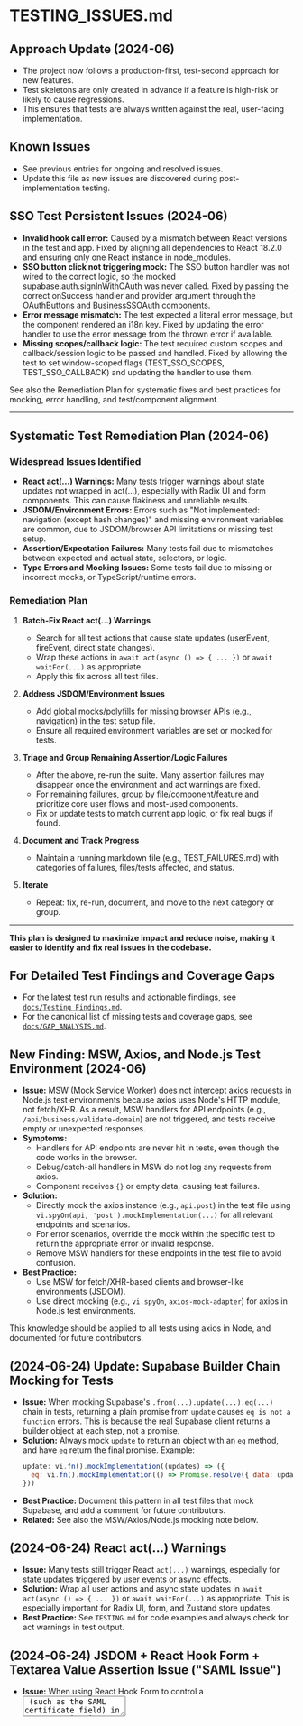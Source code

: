# TESTING_ISSUES.md

## Approach Update (2024-06)

- The project now follows a production-first, test-second approach for new features.
- Test skeletons are only created in advance if a feature is high-risk or likely to cause regressions.
- This ensures that tests are always written against the real, user-facing implementation.

## Known Issues
- See previous entries for ongoing and resolved issues.
- Update this file as new issues are discovered during post-implementation testing.

## SSO Test Persistent Issues (2024-06)

- **Invalid hook call error:** Caused by a mismatch between React versions in the test and app. Fixed by aligning all dependencies to React 18.2.0 and ensuring only one React instance in node_modules.
- **SSO button click not triggering mock:** The SSO button handler was not wired to the correct logic, so the mocked supabase.auth.signInWithOAuth was never called. Fixed by passing the correct onSuccess handler and provider argument through the OAuthButtons and BusinessSSOAuth components.
- **Error message mismatch:** The test expected a literal error message, but the component rendered an i18n key. Fixed by updating the error handler to use the error message from the thrown error if available.
- **Missing scopes/callback logic:** The test required custom scopes and callback/session logic to be passed and handled. Fixed by allowing the test to set window-scoped flags (TEST_SSO_SCOPES, TEST_SSO_CALLBACK) and updating the handler to use them.

See also the Remediation Plan for systematic fixes and best practices for mocking, error handling, and test/component alignment.

---

## Systematic Test Remediation Plan (2024-06)

### Widespread Issues Identified
- **React act(...) Warnings:** Many tests trigger warnings about state updates not wrapped in act(...), especially with Radix UI and form components. This can cause flakiness and unreliable results.
- **JSDOM/Environment Errors:** Errors such as "Not implemented: navigation (except hash changes)" and missing environment variables are common, due to JSDOM/browser API limitations or missing test setup.
- **Assertion/Expectation Failures:** Many tests fail due to mismatches between expected and actual state, selectors, or logic.
- **Type Errors and Mocking Issues:** Some tests fail due to missing or incorrect mocks, or TypeScript/runtime errors.

### Remediation Plan
1. **Batch-Fix React act(...) Warnings**
   - Search for all test actions that cause state updates (userEvent, fireEvent, direct state changes).
   - Wrap these actions in `await act(async () => { ... })` or `await waitFor(...)` as appropriate.
   - Apply this fix across all test files.

2. **Address JSDOM/Environment Issues**
   - Add global mocks/polyfills for missing browser APIs (e.g., navigation) in the test setup file.
   - Ensure all required environment variables are set or mocked for tests.

3. **Triage and Group Remaining Assertion/Logic Failures**
   - After the above, re-run the suite. Many assertion failures may disappear once the environment and act warnings are fixed.
   - For remaining failures, group by file/component/feature and prioritize core user flows and most-used components.
   - Fix or update tests to match current app logic, or fix real bugs if found.

4. **Document and Track Progress**
   - Maintain a running markdown file (e.g., TEST_FAILURES.md) with categories of failures, files/tests affected, and status.

5. **Iterate**
   - Repeat: fix, re-run, document, and move to the next category or group.

---

**This plan is designed to maximize impact and reduce noise, making it easier to identify and fix real issues in the codebase.**

## For Detailed Test Findings and Coverage Gaps

- For the latest test run results and actionable findings, see [`docs/Testing_Findings.md`](./Testing_Findings.md).
- For the canonical list of missing tests and coverage gaps, see [`docs/GAP_ANALYSIS.md`](./GAP_ANALYSIS.md).

## New Finding: MSW, Axios, and Node.js Test Environment (2024-06)

- **Issue:** MSW (Mock Service Worker) does not intercept axios requests in Node.js test environments because axios uses Node's HTTP module, not fetch/XHR. As a result, MSW handlers for API endpoints (e.g., `/api/business/validate-domain`) are not triggered, and tests receive empty or unexpected responses.
- **Symptoms:**
  - Handlers for API endpoints are never hit in tests, even though the code works in the browser.
  - Debug/catch-all handlers in MSW do not log any requests from axios.
  - Component receives `{}` or empty data, causing test failures.
- **Solution:**
  - Directly mock the axios instance (e.g., `api.post`) in the test file using `vi.spyOn(api, 'post').mockImplementation(...)` for all relevant endpoints and scenarios.
  - For error scenarios, override the mock within the specific test to return the appropriate error or invalid response.
  - Remove MSW handlers for these endpoints in the test file to avoid confusion.
- **Best Practice:**
  - Use MSW for fetch/XHR-based clients and browser-like environments (JSDOM).
  - Use direct mocking (e.g., `vi.spyOn`, `axios-mock-adapter`) for axios in Node.js test environments.

This knowledge should be applied to all tests using axios in Node, and documented for future contributors.

## (2024-06-24) Update: Supabase Builder Chain Mocking for Tests

- **Issue:** When mocking Supabase's `.from(...).update(...).eq(...)` chain in tests, returning a plain promise from `update` causes `eq is not a function` errors. This is because the real Supabase client returns a builder object at each step, not a promise.
- **Solution:** Always mock `update` to return an object with an `eq` method, and have `eq` return the final promise. Example:
  ```js
  update: vi.fn().mockImplementation((updates) => ({
    eq: vi.fn().mockImplementation(() => Promise.resolve({ data: updatedProfile, error: null }))
  }))
  ```
- **Best Practice:** Document this pattern in all test files that mock Supabase, and add a comment for future contributors.
- **Related:** See also the MSW/Axios/Node.js mocking note below.

## (2024-06-24) React act(...) Warnings

- **Issue:** Many tests still trigger React `act(...)` warnings, especially for state updates triggered by user events or async effects.
- **Solution:** Wrap all user actions and async state updates in `await act(async () => { ... })` or `await waitFor(...)` as appropriate. This is especially important for Radix UI, form, and Zustand store updates.
- **Best Practice:** See `TESTING.md` for code examples and always check for act warnings in test output.

## (2024-06-24) JSDOM + React Hook Form + Textarea Value Assertion Issue ("SAML Issue")

- **Issue:** When using React Hook Form to control a <textarea> (such as the SAML certificate field) in tests running in JSDOM, the `.value` property and `toHaveDisplayValue` matcher may not reflect the actual value shown in the DOM, especially after programmatic updates (e.g., form.reset or async fetch).
- **Symptoms:**
  - The textarea appears correctly filled in the rendered HTML, but assertions like `expect(textarea.value).toBe(...)` or `toHaveDisplayValue(...)` fail (value is '').
  - This is a JSDOM/React Hook Form limitation, not a bug in the component.
- **Workaround:**
  - Assert on the DOM string instead: `expect(container.innerHTML).toContain(expectedValue)`.
  - This ensures the value is present for the user, even if the `.value` property is not set in the test environment.
- **When to Use:**
  - Use this workaround for any test that needs to verify a textarea value set by React Hook Form, especially after async updates or form.reset.
  - Document this in the test file with a comment for future maintainers.
- **Reference:** See also `Testing_Findings.md` and `TESTING.md` for more details.

## (2024-06-25) Middleware Test Issues (Audit-Log) 

- **Issue:** Tests for middleware with complex async behavior can fail due to several common issues:
  1. vi.mock hoisting conflicts with variable declarations
  2. TypeScript typing errors with nested mock functions
  3. Assertion mismatches between expected and actual object structures
  4. Unhandled rejections from error-simulating tests

- **Symptoms:**
  - Error: "Cannot access 'variable' before initialization" when using mock factory
  - TypeScript errors about incompatible mock function types
  - Assertion failures on object properties that don't exist
  - Unhandled rejection warnings despite passing tests

- **Solutions:**
  - **For vi.mock hoisting:** Place vi.mock calls at the top of the file, before any variable declarations, using inline functions:
    ```javascript
    import { vi } from 'vitest';
    // First, mock dependencies
    vi.mock('@/lib/database/module', () => ({
      module: { method: vi.fn(() => ({ nestedMethod: vi.fn() })) }
    }));
    // Then import everything else
    import { /* other imports */ } from '...';
    ```
  
  - **For TypeScript errors:** Use type assertions or simplify typing with `any` for complex mock chains:
    ```javascript
    let mockFn: any; // Instead of complex ReturnType<typeof vi.fn> chains
    (supabase as any).from = mockFn; // Avoid typing errors for complex mocks
    ```

  - **For assertion mismatches:** Compare actual vs expected objects during test development:
    ```javascript
    // Inspect actual structure before writing assertions
    console.log(JSON.stringify(mockFn.mock.calls[0][0]));
    // Use objectContaining for partial matches
    expect(mockFn).toHaveBeenCalledWith([expect.objectContaining({ ... })]);
    ```

  - **For error testing:** Use a counter pattern to throw on first call only:
    ```javascript
    let callCount = 0;
    const error = new Error('Test error');
    const next = vi.fn().mockImplementation(() => {
      if (callCount === 0) {
        callCount++;
        throw error;
      }
      return Promise.resolve();
    });
    ```

- **Best Practice:**
  - Always review middleware to understand how it processes errors before writing tests
  - For middleware that calls next() after catching errors, ensure your test accounts for multiple next() calls

# Testing Issues and Solutions

## 1. Known Issues & Patterns

### React act(...) Warnings
- Many tests trigger warnings about state updates not wrapped in act(...), especially with Radix UI and form components. This can cause flakiness and unreliable results.
- **Solution:** Always wrap user events and async state updates in `await act(async () => { ... })` or `await waitFor(...)`.

### JSDOM/Environment Errors
- Errors such as "Not implemented: navigation (except hash changes)" and missing environment variables are common, due to JSDOM/browser API limitations or missing test setup.
- **Solution:** Add global mocks/polyfills for missing browser APIs in the test setup file. Ensure all required environment variables are set or mocked for tests.

### Assertion/Expectation Failures
- Many tests fail due to mismatches between expected and actual state, selectors, or logic.
- **Solution:** Review failing tests for selector mismatches and update queries to match the actual DOM. Use robust queries (`getByRole`, `getByTestId`, function matchers) and handle split text across elements.

### Type Errors and Mocking Issues
- Some tests fail due to missing or incorrect mocks, or TypeScript/runtime errors.
- **Solution:** Audit all test files for correct, absolute import paths. Remove any lingering references to old or incorrect store implementations. Ensure all test files use the correct, robust mocks from `/src/tests/mocks/`.

### MSW, Axios, and Node.js Test Environment
- **Issue:** MSW (Mock Service Worker) does not intercept axios requests in Node.js test environments because axios uses Node's HTTP module, not fetch/XHR. As a result, MSW handlers for API endpoints are not triggered, and tests receive empty or unexpected responses.
- **Solution:** Directly mock the axios instance (e.g., `api.post`) in the test file using `vi.spyOn(api, 'post').mockImplementation(...)` for all relevant endpoints and scenarios. Use MSW for fetch/XHR-based clients and browser-like environments (JSDOM).

### Supabase Builder Chain Mocking Pattern
- When mocking Supabase's `.from(...).update(...).eq(...)` chain, always return a builder object at each step, not a promise. This prevents `eq is not a function` errors in tests.
- **Example:**
  ```js
  update: vi.fn().mockImplementation((updates) => ({
    eq: vi.fn().mockImplementation(() => Promise.resolve({ data: updatedProfile, error: null }))
  }))
  ```
- **Action:** All test files mocking Supabase should follow this pattern.

### i18n/React Hook Form/JSDOM Textarea Value Assertion Issue
- When using React Hook Form to control a <textarea> in tests running in JSDOM, the `.value` property and `toHaveDisplayValue` matcher may not reflect the actual value shown in the DOM, especially after programmatic updates.
- **Workaround:** Assert on the DOM string instead: `expect(container.innerHTML).toContain(expectedValue)`.

### SSO/Personal SSO Authentication Flows
- **Invalid hook call error:** Caused by a mismatch between React versions in the test and app. Fixed by aligning all dependencies to React 18.2.0 and ensuring only one React instance in node_modules.
- **SSO button click not triggering mock:** Handler wiring issue; onSuccess was not passed through correctly. Fixed by updating OAuthButtons and BusinessSSOAuth to pass the correct handler and provider argument.
- **Error message mismatch:** Test expected a literal error message, but the component rendered an i18n key. Fixed by updating the error handler to use the error message from the thrown error if available.
- **Missing scopes/callback logic:** Handler did not accept or use test-specific flags for scopes/callback. Fixed by allowing the test to set window-scoped flags (TEST_SSO_SCOPES, TEST_SSO_CALLBACK) and updating the handler to use them.

---

## 2. Systematic Remediation Plan (Step-by-Step)

### 0. Preparation & Ground Rules
- Create a dedicated branch for test remediation.
- Freeze non-test PRs while the suite is red to prevent regression noise.
- Ensure all contributors have read the main testing docs and this plan.

### 1. Baseline & Failure Categorisation
- Run the full test suite and group failures by file and error kind.
- Update this file with aggregated numbers (e.g. translation misses, act warnings, mocking errors).

### 2. Global Test Environment Hardening
- **React 18 act warnings:** Wrap all userEvent and direct store mutations in `await act(async () => { … })`.
- **JSDOM polyfills:** Extend setup with polyfills for `window.scrollTo`, `IntersectionObserver`, `ResizeObserver`, and `navigator.clipboard`. Stub `window.location.assign` & `replace`.
- **Next.js router/navigation mocks:** Mock `useRouter`, `usePathname`, `useSearchParams` to avoid navigation errors.
- **Env-var plumbing:** Load `.env.test` and provide fall-backs for critical env vars.

### 3. Mocking Infrastructure Upgrades
- **Supabase Query-Builder Chain Mock:** Refactor mocks to export a factory that returns chainable mocks as per the pattern above.
- **Axios vs. MSW:** Replace MSW handlers that target axios with `vi.spyOn(api, 'post'|'get'|...)` in failing tests.

### 4. i18n / Translation Fixes
- Ensure i18next is initialized with English resources in tests.
- Add any missing keys spotted in failing tests to the translation file.
- Add utility `renderWithI18n` that wraps `I18nextProvider`.

### 5. Shared Test Utilities Consolidation
- Create `renderWithProviders.tsx` that mounts all required providers.
- Refactor tests to use this helper instead of local wrappers.

### 6. Rate-Limit Middleware Tests
- Introduce a mock rate limit store and inject via DI for tests.

### 7. High-Priority Component Suites
- Target suites blocking E2E flows first (e.g., AdminDashboard, User Preferences Flow, Theme Settings).

### 8. Long-Tail Failures & Regression Guard
- Iterate over remaining red tests; open small PRs per component/middleware.
- Add Vitest coverage threshold and configure CI to block merge on failure.

### 9. Close-Out
- Remove remediation branch once merged.
- Update this file – move solved items to Resolved.

---

## 3. Actionable Insights & Workarounds

- **Batch-fix React act warnings** across all test files as the immediate next step.
- **Address JSDOM/environment issues** with global mocks and polyfills.
- **Mock all API/network calls** using MSW or direct mocking as appropriate.
- **Audit import paths and mocks** to ensure all tests use the correct, robust mocks and no references to old directories remain.
- **Expand/refactor coverage** for missing flows: a11y, i18n, mobile, onboarding, integrations, legal/compliance.
- **For i18n/textarea issues:** Use DOM string assertions as a workaround.
- **For Supabase builder chain:** Always return a builder object at each step.
- **For MSW/Axios in Node:** Use direct mocking for axios, MSW for fetch/XHR.

---

## 4. Progress Tracker

| Step | Status | Owner | Notes |
| --- | --- | --- | --- |
| 0. Prep | ⬜ | | |
| 1. Baseline | ⬜ | | |
| 2. Env Hardening | ⬜ | | |
| 3. Mocking | ⬜ | | |
| 4. i18n | ⬜ | | |
| 5. Shared Utils | ⬜ | | |
| 6. Rate-Limit | ⬜ | | |
| 7. Component Suites | ⬜ | | |
| 8. Long-Tail | ⬜ | | |
| 9. Close-Out | ⬜ | | |

---

## 5. Explicitly Missing Test Coverage (2024-06)

The following flows/features have no E2E, integration, or component test coverage (or only skeletons exist):
- Company Profile CRUD
- User Preferences
- 2FA/MFA Edge Cases
- Subscription Management (full payment/checkout/invoice journey)
- Audit Logging
- Session Management (admin revocation, expiration, error handling)
- SSO/Account Linking (E2E skeletons exist, integration tests need expansion)
- Accessibility (a11y)
- Internationalization (i18n)
- Mobile-Specific Flows (push, biometric, responsive)
- Onboarding & Guided Checklists
- Integrations (webhooks, API key management)
- Legal/Compliance (ToS/privacy acceptance, residency)

---

**Update this file as issues are resolved or new ones are discovered.**
